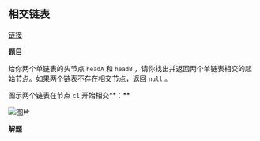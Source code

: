 ## 相交链表

[链接](https://leetcode.cn/problems/intersection-of-two-linked-lists/)

**题目**

给你两个单链表的头节点 `headA` 和 `headB` ，请你找出并返回两个单链表相交的起始节点。如果两个链表不存在相交节点，返回 `null` 。

图示两个链表在节点 `c1` 开始相交**：**

![图片](https://assets.leetcode-cn.com/aliyun-lc-upload/uploads/2018/12/14/160_statement.png)

**解题**